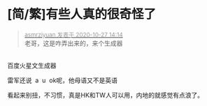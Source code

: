 # [简/繁]有些人真的很奇怪了


<div class="quote"><blockquote><font size="2"><a href="https://www.hostloc.com/forum.php?mod=redirect&amp;goto=findpost&amp;pid=9359038&amp;ptid=758941" target="_blank"><font color="#999999">asmrziyuan 发表于 2020-10-27 14:14</font></a></font><br />
老哥，这是咋弄出来的，来个生成器</blockquote></div><br />
百度火星文生成器

雷军还说&nbsp;&nbsp;a&nbsp;&nbsp;u&nbsp;&nbsp;ok呢，他母语又不是英语

看起来别扭，不习惯，真是HK和TW人可以用，内地的就感觉有点浪了。
